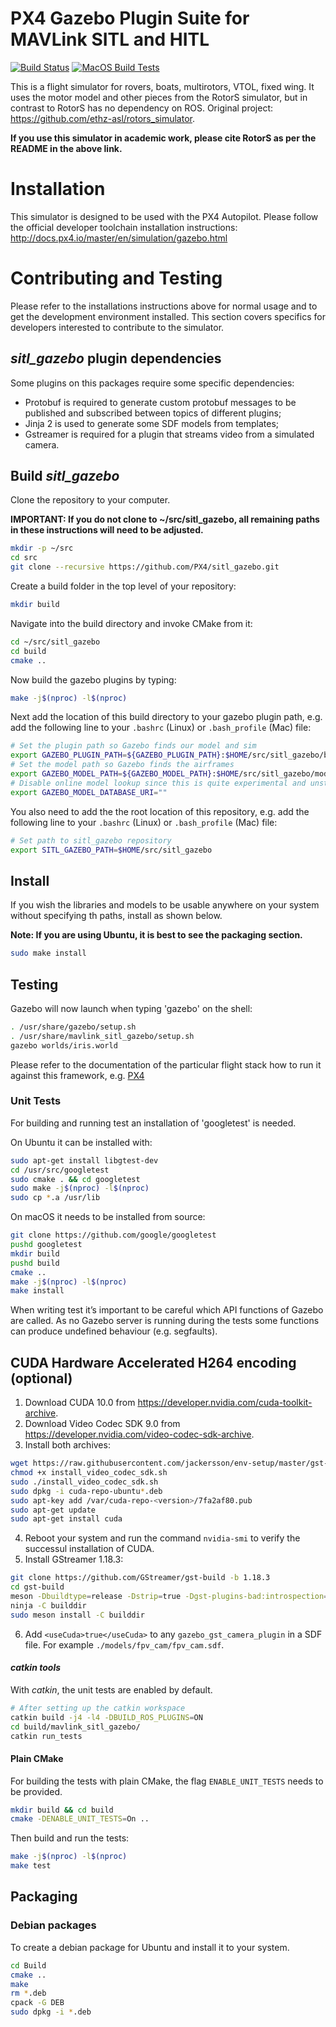 # PX4 Gazebo Plugin Suite for MAVLink SITL and HITL

[![Build Status](https://github.com/PX4/sitl_gazebo/workflows/Build%20Tests/badge.svg)](https://github.com/PX4/sitl_gazebo/actions?query=workflow%3A%22Build+Tests%22) [![MacOS Build Tests](https://github.com/PX4/sitl_gazebo/workflows/MacOS%20Build%20Tests/badge.svg)](https://github.com/PX4/sitl_gazebo/actions?query=workflow%3A%22MacOS+Build+Tests%22) 

This is a flight simulator for rovers, boats, multirotors, VTOL, fixed wing. It uses the motor model and other pieces from the RotorS simulator, but in contrast to RotorS has no dependency on ROS. Original project: https://github.com/ethz-asl/rotors_simulator.

**If you use this simulator in academic work, please cite RotorS as per the README in the above link.**


# Installation

This simulator is designed to be used with the PX4 Autopilot. Please follow the official developer toolchain installation instructions:
http://docs.px4.io/master/en/simulation/gazebo.html

# Contributing and Testing

Please refer to the installations instructions above for normal usage and to get the development environment installed. This section covers specifics for developers interested to contribute to the simulator.

## *sitl_gazebo* plugin dependencies

Some plugins on this packages require some specific dependencies:

* Protobuf is required to generate custom protobuf messages to be published and subscribed between topics of different plugins;
* Jinja 2 is used to generate some SDF models from templates;
* Gstreamer is required for a plugin that streams video from a simulated camera.

## Build *sitl_gazebo*

Clone the repository to your computer.

**IMPORTANT: If you do not clone to ~/src/sitl_gazebo, all remaining paths in these instructions will need to be adjusted.**

```bash
mkdir -p ~/src
cd src
git clone --recursive https://github.com/PX4/sitl_gazebo.git
```

Create a build folder in the top level of your repository:

```bash
mkdir build
```

Navigate into the build directory and invoke CMake from it:

```bash
cd ~/src/sitl_gazebo
cd build
cmake ..
```

Now build the gazebo plugins by typing:

```bash
make -j$(nproc) -l$(nproc)
```

Next add the location of this build directory to your gazebo plugin path, e.g. add the following line to your `.bashrc` (Linux) or `.bash_profile` (Mac) file:

```bash
# Set the plugin path so Gazebo finds our model and sim
export GAZEBO_PLUGIN_PATH=${GAZEBO_PLUGIN_PATH}:$HOME/src/sitl_gazebo/build
# Set the model path so Gazebo finds the airframes
export GAZEBO_MODEL_PATH=${GAZEBO_MODEL_PATH}:$HOME/src/sitl_gazebo/models
# Disable online model lookup since this is quite experimental and unstable
export GAZEBO_MODEL_DATABASE_URI=""
```

You also need to add the the root location of this repository, e.g. add the following line to your `.bashrc` (Linux) or `.bash_profile` (Mac) file:

```bash
# Set path to sitl_gazebo repository
export SITL_GAZEBO_PATH=$HOME/src/sitl_gazebo
```

## Install

If you wish the libraries and models to be usable anywhere on your system without
specifying th paths, install as shown below.

**Note: If you are using Ubuntu, it is best to see the packaging section.**

```bash
sudo make install
```


## Testing

Gazebo will now launch when typing 'gazebo' on the shell:

```bash
. /usr/share/gazebo/setup.sh
. /usr/share/mavlink_sitl_gazebo/setup.sh
gazebo worlds/iris.world
```

Please refer to the documentation of the particular flight stack how to run it against this framework, e.g. [PX4](http://dev.px4.io/simulation-gazebo.html)


### Unit Tests

For building and running test an installation of 'googletest' is needed.

On Ubuntu it can be installed with:

```bash
sudo apt-get install libgtest-dev
cd /usr/src/googletest
sudo cmake . && cd googletest
sudo make -j$(nproc) -l$(nproc)
sudo cp *.a /usr/lib
```

On macOS it needs to be installed from source:

```bash
git clone https://github.com/google/googletest
pushd googletest
mkdir build
pushd build
cmake ..
make -j$(nproc) -l$(nproc)
make install
```

When writing test it’s important to be careful which API functions of Gazebo are called. As no Gazebo server is running during the tests some functions can produce undefined behaviour (e.g. segfaults).

## CUDA Hardware Accelerated H264 encoding (optional)

1. Download CUDA 10.0 from https://developer.nvidia.com/cuda-toolkit-archive.
2. Download Video Codec SDK 9.0 from https://developer.nvidia.com/video-codec-sdk-archive.
3. Install both archives:

```bash
wget https://raw.githubusercontent.com/jackersson/env-setup/master/gst-nvidia-docker/install_video_codec_sdk.sh
chmod +x install_video_codec_sdk.sh
sudo ./install_video_codec_sdk.sh
sudo dpkg -i cuda-repo-ubuntu*.deb
sudo apt-key add /var/cuda-repo-<version>/7fa2af80.pub
sudo apt-get update
sudo apt-get install cuda
```

4. Reboot your system and run the command `nvidia-smi` to verify the successul installation of CUDA.
5. Install GStreamer 1.18.3:

```bash
git clone https://github.com/GStreamer/gst-build -b 1.18.3
cd gst-build
meson -Dbuildtype=release -Dstrip=true -Dgst-plugins-bad:introspection=enabled -Dgst-plugins-bad:nvcodec=enabled builddir
ninja -C builddir
sudo meson install -C builddir
```

6. Add `<useCuda>true</useCuda>` to any `gazebo_gst_camera_plugin` in a SDF file. For example `./models/fpv_cam/fpv_cam.sdf`.

#### *catkin tools*

With *catkin*, the unit tests are enabled by default.

```bash
# After setting up the catkin workspace
catkin build -j4 -l4 -DBUILD_ROS_PLUGINS=ON
cd build/mavlink_sitl_gazebo/
catkin run_tests
```

#### Plain CMake

For building the tests with plain CMake, the flag `ENABLE_UNIT_TESTS` needs to be provided.

```bash
mkdir build && cd build
cmake -DENABLE_UNIT_TESTS=On ..
```

Then build and run the tests:

```bash
make -j$(nproc) -l$(nproc)
make test
```


## Packaging

### Debian packages

To create a debian package for Ubuntu and install it to your system.

```bash
cd Build
cmake ..
make
rm *.deb
cpack -G DEB
sudo dpkg -i *.deb
```